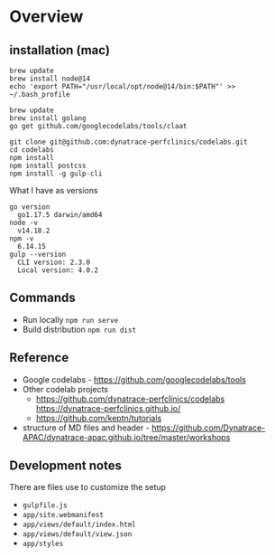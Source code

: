 # Overview

## installation (mac)

```
brew update
brew install node@14
echo 'export PATH="/usr/local/opt/node@14/bin:$PATH"' >> ~/.bash_profile

brew update
brew install golang
go get github.com/googlecodelabs/tools/claat

git clone git@github.com:dynatrace-perfclinics/codelabs.git
cd codelabs
npm install
npm install postcss
npm install -g gulp-cli
```

What I have as versions

```
go version
  go1.17.5 darwin/amd64
node -v
  v14.18.2
npm -v
  6.14.15
gulp --version
  CLI version: 2.3.0
  Local version: 4.0.2
```

## Commands

* Run locally `npm run serve`
* Build distribution `npm run dist`

## Reference

* Google codelabs - https://github.com/googlecodelabs/tools
* Other codelab projects
  * https://github.com/dynatrace-perfclinics/codelabs   https://dynatrace-perfclinics.github.io/
  * https://github.com/keptn/tutorials
* structure of MD files and header - https://github.com/Dynatrace-APAC/dynatrace-apac.github.io/tree/master/workshops

## Development notes

There are files use to customize the setup
* `gulpfile.js`
* `app/site.webmanifest`
* `app/views/default/index.html` 
* `app/views/default/view.json` 
* `app/styles`